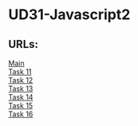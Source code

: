 # UD31-Javascript2

## URLs:
[Main](https://marccudi.github.io/UD31-Javascript2/)<br>
[Task 11](https://marccudi.github.io/UD31-Javascript2/Task11/)<br>
[Task 12](https://marccudi.github.io/UD31-Javascript2/Task12/)<br>
[Task 13](https://marccudi.github.io/UD31-Javascript2/Task13/)<br>
[Task 14](https://marccudi.github.io/UD31-Javascript2/Task14/)<br>
[Task 15](https://marccudi.github.io/UD31-Javascript2/Task15/)<br>
[Task 16](https://marccudi.github.io/UD31-Javascript2/Task16/)<br>
